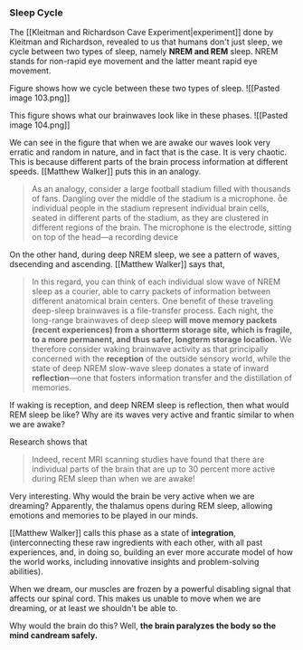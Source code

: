 ### Sleep Cycle

The [[Kleitman and Richardson Cave Experiment|experiment]] done by Kleitman and Richardson, revealed to us that humans don't just sleep, we cycle between two types of sleep, namely **NREM and REM** sleep. NREM stands for non-rapid eye movement and the latter meant rapid eye movement.

Figure shows how we cycle between these two types of sleep.
![[Pasted image 103.png]]

This figure shows what our brainwaves look like in these phases.
![[Pasted image 104.png]]

We can see in the figure that when we are awake our waves look very erratic and random in nature, and in fact that is the case. It is very chaotic. This is because different parts of the brain process information at different speeds. [[Matthew Walker]] puts this in an analogy.

>As an analogy, consider a large football stadium filled with thousands of fans. Dangling over the middle of the stadium is a microphone. e
individual people in the stadium represent individual brain cells, seated in different parts of the stadium, as they are clustered in different regions of the brain. The microphone is the electrode, sitting on top of the head—a recording device

On the other hand, during deep NREM sleep, we see a pattern of waves, dsecending and ascending. [[Matthew Walker]] says that,
>In this regard, you can think of each individual slow wave of NREM sleep as a courier, able to carry packets of information between different anatomical brain centers. One benefit of these traveling deep-sleep brainwaves is a file-transfer process. Each night, the long-range brainwaves of deep sleep **will move memory packets (recent experiences) from a shortterm storage site, which is fragile, to a more permanent, and thus safer, longterm storage location.** We therefore consider waking brainwave activity as that principally concerned with the **reception** of the outside sensory world, while the state of deep NREM slow-wave sleep donates a state of inward **reflection**—one that fosters information transfer and the distillation of memories.

If waking is reception, and deep NREM sleep is reflection, then what would REM sleep be like? Why are its waves very active and frantic similar to when we are awake?

Research shows that
>Indeed, recent MRI scanning studies have found that there are individual parts of the brain that are up to 30 percent more active during REM sleep than when we are awake!

Very interesting. Why would the brain be very active when we are dreaming? Apparently, the thalamus opens during REM sleep, allowing emotions and memories to be played in our minds.

[[Matthew Walker]] calls this phase as a state of **integration**, (interconnecting these raw ingredients with each other, with all past experiences, and, in doing so, building an ever more accurate model of how the world works, including innovative insights and problem-solving abilities).

When we dream, our muscles are frozen by a powerful disabling signal that affects our spinal cord. This makes us unable to move when we are dreaming, or at least we shouldn't be able to.

Why would the brain do this? Well, **the brain paralyzes the body so the mind candream safely.**
